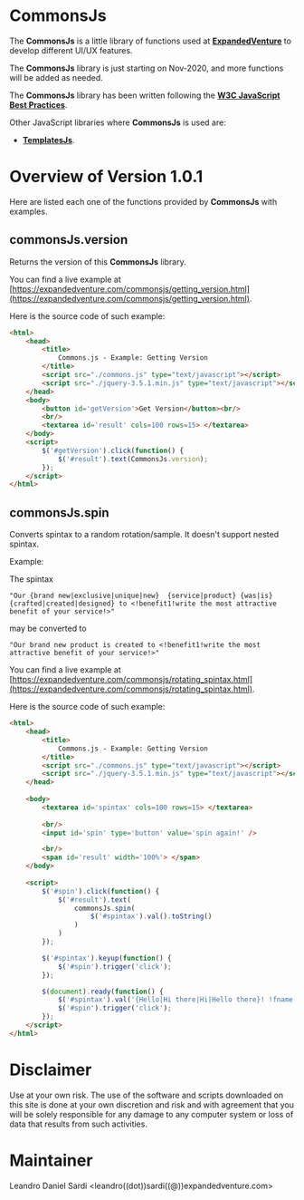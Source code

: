 # CommonsJs

The **CommonsJs** is a little library of functions used at [**ExpandedVenture**](https://expandedventure.com/expandedventure) to develop different UI/UX features.

The **CommonsJs** library is just starting on Nov-2020, and more functions will be added as needed.

The **CommonsJs** library has been written following the [**W3C JavaScript Best Practices**](https://www.w3.org/community/webed/wiki/JavaScript_best_practices).


Other JavaScript libraries where **CommonsJs** is used are:
* [**TemplatesJs**](https://github.com/leandrosardi/templatesjs).

# Overview of Version 1.0.1

Here are listed each one of the functions provided by **CommonsJs** with examples.

## commonsJs.version
Returns the version of this **CommonsJs** library.

You can find a live example at [https://expandedventure.com/commonsjs/getting_version.html](https://expandedventure.com/commonsjs/getting_version.html).

Here is the source code of such example:

```html
<html>
	<head>
		<title>
			Commons.js - Example: Getting Version
		</title>
		<script src="./commons.js" type="text/javascript"></script>
		<script src="./jquery-3.5.1.min.js" type="text/javascript"></script>
	</head>
	<body>
		<button id='getVersion'>Get Version</button><br/>
		<br/>
		<textarea id='result' cols=100 rows=15> </textarea>
	</body>
	<script>
		$('#getVersion').click(function() {
			$('#result').text(CommonsJs.version);
		});
	</script>
</html>
```

## commonsJs.spin
Converts spintax to a random rotation/sample.
It doesn't support nested spintax.

Example:

The spintax
```
"Our {brand new|exclusive|unique|new}  {service|product} {was|is} {crafted|created|designed} to <!benefit1!write the most attractive benefit of your service!>"
```

may be converted to

```
"Our brand new product is created to <!benefit1!write the most attractive benefit of your service!>"
```

You can find a live example at [https://expandedventure.com/commonsjs/rotating_spintax.html](https://expandedventure.com/commonsjs/rotating_spintax.html).

Here is the source code of such example:

```html
<html>
	<head>
		<title>
			Commons.js - Example: Getting Version
		</title>
		<script src="./commons.js" type="text/javascript"></script>
		<script src="./jquery-3.5.1.min.js" type="text/javascript"></script>
	</head>
	
	<body>
		<textarea id='spintax' cols=100 rows=15> </textarea>
		
		<br/>
		<input id='spin' type='button' value='spin again!' />

		<br/>
		<span id='result' width='100%'> </span>
	</body>
	
	<script>
		$('#spin').click(function() {
			$('#result').text(
				commonsJs.spin(
					$('#spintax').val().toString()
				)
			)
		});

		$('#spintax').keyup(function() {
			$('#spin').trigger('click');
		});

		$(document).ready(function() {
			$('#spintax').val('{Hello|Hi there|Hi|Hello there}! !fname. {Thanks|Thank You|Thank you} Contact me at leandro<dot>sardi<at>expandedventure<dot>com!');
			$('#spin').trigger('click');
		});
	</script>
</html>
```

# Disclaimer

Use at your own risk. The use of the software and scripts downloaded on this site is done at your own discretion and risk and with agreement that you will be solely responsible for any damage to any computer system or loss of data that results from such activities.

# Maintainer
Leandro Daniel Sardi <leandro((dot))sardi((@))expandedventure.com>
